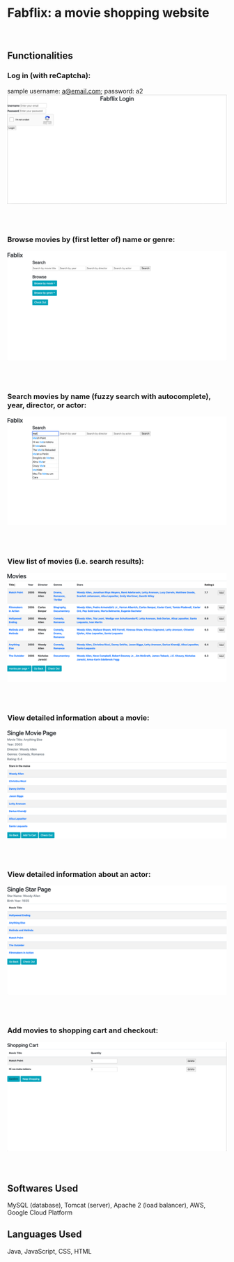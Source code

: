 # Fabflix: a movie shopping website
###### <br/>
## Functionalities
### Log in (with reCaptcha):
sample username: a@email.com; password: a2
![log in](https://github.com/Mescetina/Fabflix/blob/master/screenshots/login.png)
###### <br/>
### Browse movies by (first letter of) name or genre:
![browse movies](https://github.com/Mescetina/Fabflix/blob/master/screenshots/browse-movies.png)
###### <br/>
### Search movies by name (fuzzy search with autocomplete), year, director, or actor:
![search movies](https://github.com/Mescetina/Fabflix/blob/master/screenshots/search-movies.png)
###### <br/>
### View list of movies (i.e. search results):
![movie list](https://github.com/Mescetina/Fabflix/blob/master/screenshots/movie-list.png)
###### <br/>
### View detailed information about a movie:
![single movie](https://github.com/Mescetina/Fabflix/blob/master/screenshots/single-movie.png)
###### <br/>
### View detailed information about an actor:
![single star](https://github.com/Mescetina/Fabflix/blob/master/screenshots/single-star.png)
###### <br/>
### Add movies to shopping cart and checkout:
![checkout](https://github.com/Mescetina/Fabflix/blob/master/screenshots/checkout.png)
###### <br/>
## Softwares Used
MySQL (database), Tomcat (server), Apache 2 (load balancer), AWS, Google Cloud Platform
## Languages Used
Java, JavaScript, CSS, HTML

